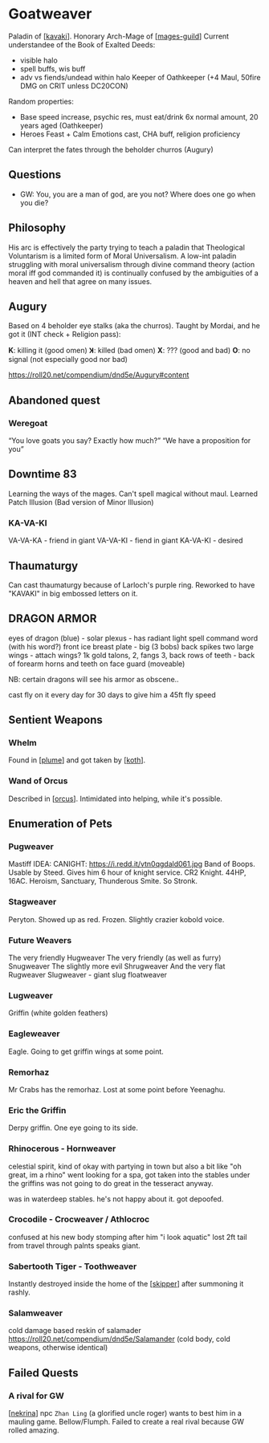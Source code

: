 # Goatweaver
Paladin of [[kavaki]].
Honorary Arch-Mage of [[mages-guild]]
Current understandee of the Book of Exalted Deeds:
- visible halo
- spell buffs, wis buff
- adv vs fiends/undead within halo
Keeper of Oathkeeper (+4 Maul, 50fire DMG on CRIT unless DC20CON)

Random properties:
- Base speed increase, psychic res, must eat/drink 6x normal amount, 20 years aged (Oathkeeper)
- Heroes Feast + Calm Emotions cast, CHA buff, religion proficiency

Can interpret the fates through the beholder churros (Augury)

## Questions
- GW: You, you are a man of god, are you not? Where does one go when you die?

## Philosophy
His arc is effectively the party trying to teach a paladin that Theological Voluntarism is a limited form of Moral Universalism.
A low-int paladin struggling with moral universalism through divine command theory (action moral iff god commanded it) is continually confused by the ambiguities of a heaven and hell that agree on many issues.

## Augury
Based on 4 beholder eye stalks (aka the churros). Taught by Mordai, and he got it (INT check + Religion pass):

**K**: killing it (good omen)
**Ʞ**: killed (bad omen)
**X**: ??? (good and bad)
**O**: no signal (not especially good nor bad)

https://roll20.net/compendium/dnd5e/Augury#content

## Abandoned quest
### Weregoat
“You love goats you say? Exactly how much?”
“We have a proposition for you”

## Downtime 83
Learning the ways of the mages.
Can't spell magical without maul.
Learned Patch Illusion (Bad version of Minor Illusion)

### KA-VA-KI
VA-VA-KA - friend in giant
VA-VA-KI - fiend in giant
KA-VA-KI - desired

## Thaumaturgy
Can cast thaumaturgy because of Larloch's purple ring.
Reworked to have "KAVAKI" in big embossed letters on it.

## DRAGON ARMOR
eyes of dragon (blue) - solar plexus - has radiant light spell command word (with his word?)
front ice breast plate - big  (3 bobs)
back spikes
two large wings - attach wings? 1k gold
talons, 2, fangs 3, back rows of teeth - back of forearm
horns and teeth on face guard (moveable)

NB: certain dragons will see his armor as obscene..

cast fly on it every day for 30 days to give him a 45ft fly speed

## Sentient Weapons
### Whelm
Found in [[plume]] and got taken by [[koth]].
### Wand of Orcus
Described in [[orcus]].
Intimidated into helping, while it's possible.

## Enumeration of Pets
### Pugweaver
Mastiff
IDEA: CANIGHT: https://i.redd.it/vtn0qgdald061.jpg
Band of Boops. Usable by Steed. Gives him 6 hour of knight service.
CR2 Knight. 44HP, 16AC. Heroism, Sanctuary, Thunderous Smite. So Stronk.

### Stagweaver
Peryton. Showed up as red. Frozen. Slightly crazier kobold voice.

### Future Weavers
The very friendly Hugweaver
The very friendly (as well as furry) Snugweaver
The slightly more evil Shrugweaver
And the very flat Rugweaver
Slugweaver - giant slug
floatweaver

### Lugweaver
Griffin (white golden feathers)

### Eagleweaver
Eagle. Going to get griffin wings at some point.

### Remorhaz
Mr Crabs has the remorhaz.
Lost at some point before Yeenaghu.

### Eric the Griffin
Derpy griffin. One eye going to its side.

### Rhinocerous - Hornweaver
celestial spirit, kind of okay with partying in town
but also a bit like "oh great, im a rhino"
went looking for a spa, got taken into the stables under the griffins
was not going to do great in the tesseract anyway.

was in waterdeep stables. he's not happy about it.
got depoofed.

### Crocodile - Crocweaver / Athlocroc
confused at his new body
stomping after him
"i look aquatic"
lost 2ft tail from travel through palnts
speaks giant.

### Sabertooth Tiger - Toothweaver
Instantly destroyed inside the home of the [[skipper]] after summoning it rashly.

### Salamweaver
cold damage based reskin of salamader
https://roll20.net/compendium/dnd5e/Salamander
(cold body, cold weapons, otherwise identical)

## Failed Quests
### A rival for GW
[[nekrina]] npc  `Zhan Ling` (a glorified uncle roger) wants to best him in a mauling game.
Bellow/Flumph. Failed to create a real rival because GW rolled amazing.

[//begin]: # "Autogenerated link references for markdown compatibility"
[kavaki]: ../deities/kavaki "Kavaki"
[mages-guild]: ../factions/mages-guild "Mages Guild"
[plume]: ../whiteplume/plume "Whiteplume Mountain"
[koth]: ../npcs/koth "Koth M'gog"
[orcus]: ../deities/orcus "Orcus"
[skipper]: skipper "The Skipper"
[nekrina]: ../east/nekrina "Nekrina"
[//end]: # "Autogenerated link references"
